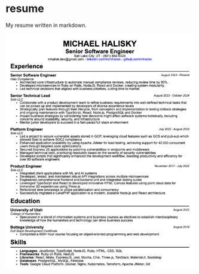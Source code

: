 # resume

My resume written in markdown.

[![Resume Preview](./resume/resume.png)](resume/resume.pdf)
